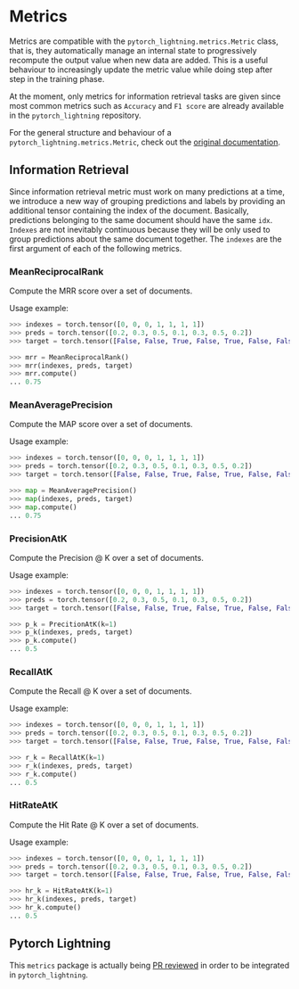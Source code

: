 # Metrics

Metrics are compatible with the `pytorch_lightning.metrics.Metric` class, that is, they automatically manage an internal state to progressively recompute the output value when new data are added. This is a useful behaviour to increasingly update the metric value while doing step after step in the training phase.

At the moment, only metrics for information retrieval tasks are given since most common metrics such as `Accuracy` and `F1 score` are already available in the `pytorch_lightning` repository.

For the general structure and behaviour of a `pytorch_lightning.metrics.Metric`, check out the [original documentation](https://pytorch-lightning.readthedocs.io/en/stable/metrics.html).


## Information Retrieval

Since information retrieval metric must work on many predictions at a time, we introduce a new way of grouping predictions and labels by providing an additional tensor containing the index of the document. Basically, predictions belonging to the same document should have the same `idx`. `Indexes` are not inevitably continuous because they will be only used to group predictions about the same document together. The `indexes` are the first argument of each of the following metrics.

### MeanReciprocalRank

Compute the MRR score over a set of documents.

Usage example:
```python
>>> indexes = torch.tensor([0, 0, 0, 1, 1, 1, 1])
>>> preds = torch.tensor([0.2, 0.3, 0.5, 0.1, 0.3, 0.5, 0.2])
>>> target = torch.tensor([False, False, True, False, True, False, False])

>>> mrr = MeanReciprocalRank()
>>> mrr(indexes, preds, target)
>>> mrr.compute()
... 0.75
```

### MeanAveragePrecision

Compute the MAP score over a set of documents.

Usage example:
```python
>>> indexes = torch.tensor([0, 0, 0, 1, 1, 1, 1])
>>> preds = torch.tensor([0.2, 0.3, 0.5, 0.1, 0.3, 0.5, 0.2])
>>> target = torch.tensor([False, False, True, False, True, False, False])

>>> map = MeanAveragePrecision()
>>> map(indexes, preds, target)
>>> map.compute()
... 0.75
```


### PrecisionAtK

Compute the Precision @ K over a set of documents.

Usage example:
```python
>>> indexes = torch.tensor([0, 0, 0, 1, 1, 1, 1])
>>> preds = torch.tensor([0.2, 0.3, 0.5, 0.1, 0.3, 0.5, 0.2])
>>> target = torch.tensor([False, False, True, False, True, False, False])

>>> p_k = PrecitionAtK(k=1)
>>> p_k(indexes, preds, target)
>>> p_k.compute()
... 0.5
```


### RecallAtK

Compute the Recall @ K over a set of documents.

Usage example:
```python
>>> indexes = torch.tensor([0, 0, 0, 1, 1, 1, 1])
>>> preds = torch.tensor([0.2, 0.3, 0.5, 0.1, 0.3, 0.5, 0.2])
>>> target = torch.tensor([False, False, True, False, True, False, False])

>>> r_k = RecallAtK(k=1)
>>> r_k(indexes, preds, target)
>>> r_k.compute()
... 0.5
```



### HitRateAtK

Compute the Hit Rate @ K over a set of documents.

Usage example:
```python
>>> indexes = torch.tensor([0, 0, 0, 1, 1, 1, 1])
>>> preds = torch.tensor([0.2, 0.3, 0.5, 0.1, 0.3, 0.5, 0.2])
>>> target = torch.tensor([False, False, True, False, True, False, False])

>>> hr_k = HitRateAtK(k=1)
>>> hr_k(indexes, preds, target)
>>> hr_k.compute()
... 0.5
```


## Pytorch Lightning

This `metrics` package is actually being [PR reviewed](https://github.com/PyTorchLightning/pytorch-lightning/pull/4991) in order to be integrated in `pytorch_lightning`.